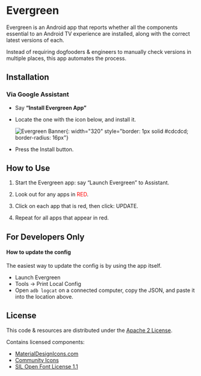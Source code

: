 # Evergreen

Evergreen is an Android app that reports whether all the components essential to
an Android TV experience are installed, along with the correct latest versions
of each.

Instead of requiring dogfooders & engineers to manually check versions in
multiple places, this app automates the process.

## Installation

### Via Google Assistant

-   Say **“Install Evergreen App”**

-   Locate the one with the icon below, and install it.

    ![Evergreen Banner](https://google.github.io/evergreen-checker/evergreen-banner.png){: width="320" style="border: 1px solid #cdcdcd; border-radius: 16px"}

-   Press the Install button.

## How to Use

1.  Start the Evergreen app: say “Launch Evergreen” to Assistant.

1.  Look out for any apps in <span style="color:red">RED</span>.

1.  Click on each app that is red, then click: UPDATE.

1.  Repeat for all apps that appear in red.

## For Developers Only

#### How to update the config

The easiest way to update the config is by using the app itself.

-   Launch Evergreen
-   Tools → Print Local Config
-   Open `adb logcat` on a connected computer, copy the JSON, and paste it into
    the location above.


## License

This code & resources are distributed under the [Apache 2 License](LICENSE).

Contains licensed components:

- [MaterialDesignIcons.com](https://materialdesignicons.com/)
- [Community Icons](https://github.com/Templarian/MaterialDesign)
- [SIL Open Font License 1.1](http://scripts.sil.org/cms/scripts/page.php?item_id=OFL_web)
